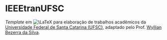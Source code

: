 # IEEEtranUFSC

_Template_ em ![\LaTeX](https://render.githubusercontent.com/render/math?math=%5CLaTeX) para elaboração de trabalhos acadêmicos da [Universidade Federal de Santa Catarina (UFSC)](<http://wyllian.prof.ufsc.br/>), adaptado pelo Prof. [Wyllian Bezerra da Silva](mailto:wyllianbs@gmail.com).

